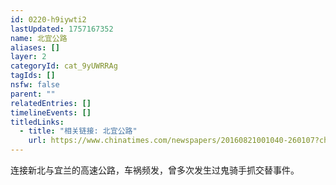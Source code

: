 ```yaml
---
id: 0220-h9iywti2
lastUpdated: 1757167352
name: 北宜公路
aliases: []
layer: 2
categoryId: cat_9yUWRRAg
tagIds: []
nsfw: false
parent: ""
relatedEntries: []
timelineEvents: []
titledLinks:
  - title: "相关链接: 北宜公路"
    url: https://www.chinatimes.com/newspapers/20160821001040-260107?chdtv
---
```


连接新北与宜兰的高速公路，车祸频发，曾多次发生过鬼骑手抓交替事件。